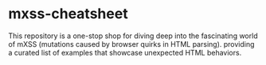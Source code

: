 # mxss-cheatsheet
This repository is a one-stop shop for diving deep into the fascinating world of mXSS (mutations caused by browser quirks in HTML parsing). providing a curated list of examples that showcase unexpected HTML behaviors.
